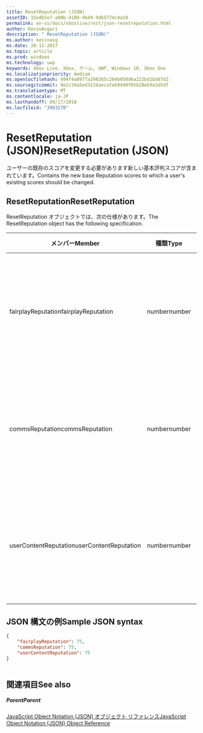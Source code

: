 ```yaml
---
title: ResetReputation (JSON)
assetID: 15edb5e7-a00b-4188-9b49-9db5774c4a10
permalink: en-us/docs/xboxlive/rest/json-resetreputation.html
author: KevinAsgari
description: " ResetReputation (JSON)"
ms.author: kevinasg
ms.date: 20-12-2017
ms.topic: article
ms.prod: windows
ms.technology: uwp
keywords: Xbox Live, Xbox, ゲーム, UWP, Windows 10, Xbox One
ms.localizationpriority: medium
ms.openlocfilehash: 494f4a8977a298265c264b050d6a222bd2bdd7d2
ms.sourcegitcommit: 9e2c34a5ed3134aeca7eb9490f05b20eb9a3e5df
ms.translationtype: MT
ms.contentlocale: ja-JP
ms.lasthandoff: 09/17/2018
ms.locfileid: "3983270"
---
```

# <a name="resetreputation-json"></a><span data-ttu-id="bc600-104">ResetReputation (JSON)</span><span class="sxs-lookup"><span data-stu-id="bc600-104">ResetReputation (JSON)</span></span>
<span data-ttu-id="bc600-105">ユーザーの既存のスコアを変更する必要があります新しい基本評判スコアが含まれています。</span><span class="sxs-lookup"><span data-stu-id="bc600-105">Contains the new base Reputation scores to which a user's existing scores should be changed.</span></span> 
<a id="ID4EN"></a>

 
## <a name="resetreputation"></a><span data-ttu-id="bc600-106">ResetReputation</span><span class="sxs-lookup"><span data-stu-id="bc600-106">ResetReputation</span></span>
 
<span data-ttu-id="bc600-107">ResetReputation オブジェクトでは、次の仕様があります。</span><span class="sxs-lookup"><span data-stu-id="bc600-107">The ResetReputation object has the following specification.</span></span>
 
| <span data-ttu-id="bc600-108">メンバー</span><span class="sxs-lookup"><span data-stu-id="bc600-108">Member</span></span>| <span data-ttu-id="bc600-109">種類</span><span class="sxs-lookup"><span data-stu-id="bc600-109">Type</span></span>| <span data-ttu-id="bc600-110">説明</span><span class="sxs-lookup"><span data-stu-id="bc600-110">Description</span></span>| 
| --- | --- | --- | 
| <span data-ttu-id="bc600-111">fairplayReputation</span><span class="sxs-lookup"><span data-stu-id="bc600-111">fairplayReputation</span></span>| <span data-ttu-id="bc600-112">number</span><span class="sxs-lookup"><span data-stu-id="bc600-112">number</span></span>| <span data-ttu-id="bc600-113">必要な基本フェアプレイ評判スコアのユーザー (有効な範囲 0 ~ 75)。</span><span class="sxs-lookup"><span data-stu-id="bc600-113">The desired new base Fairplay Reputation score for the user (valid range 0 to 75).</span></span>| 
| <span data-ttu-id="bc600-114">commsReputation</span><span class="sxs-lookup"><span data-stu-id="bc600-114">commsReputation</span></span>| <span data-ttu-id="bc600-115">number</span><span class="sxs-lookup"><span data-stu-id="bc600-115">number</span></span>| <span data-ttu-id="bc600-116">目的の基本 (有効な範囲 0 ~ 75) のユーザーの通信の評判スコア。</span><span class="sxs-lookup"><span data-stu-id="bc600-116">The desired new base Comms Reputation score for the user (valid range 0 to 75).</span></span>| 
| <span data-ttu-id="bc600-117">userContentReputation</span><span class="sxs-lookup"><span data-stu-id="bc600-117">userContentReputation</span></span>| <span data-ttu-id="bc600-118">number</span><span class="sxs-lookup"><span data-stu-id="bc600-118">number</span></span>| <span data-ttu-id="bc600-119">必要な基本 UserContent 評判スコアのユーザー (有効な範囲 0 ~ 75)。</span><span class="sxs-lookup"><span data-stu-id="bc600-119">The desired new base UserContent Reputation score for the user (valid range 0 to 75).</span></span>| 
  
<a id="ID4E4B"></a>

 
## <a name="sample-json-syntax"></a><span data-ttu-id="bc600-120">JSON 構文の例</span><span class="sxs-lookup"><span data-stu-id="bc600-120">Sample JSON syntax</span></span>
 

```json
{
    "fairplayReputation": 75,
    "commsReputation": 75,
    "userContentReputation": 75
}
    
```

  
<a id="ID4EGC"></a>

 
## <a name="see-also"></a><span data-ttu-id="bc600-121">関連項目</span><span class="sxs-lookup"><span data-stu-id="bc600-121">See also</span></span>
 
<a id="ID4EIC"></a>

 
##### <a name="parent"></a><span data-ttu-id="bc600-122">Parent</span><span class="sxs-lookup"><span data-stu-id="bc600-122">Parent</span></span> 

[<span data-ttu-id="bc600-123">JavaScript Object Notation (JSON) オブジェクト リファレンス</span><span class="sxs-lookup"><span data-stu-id="bc600-123">JavaScript Object Notation (JSON) Object Reference</span></span>](atoc-xboxlivews-reference-json.md)

   